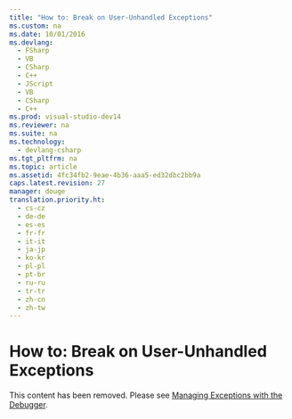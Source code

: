 ```yaml
---
title: "How to: Break on User-Unhandled Exceptions"
ms.custom: na
ms.date: 10/01/2016
ms.devlang: 
  - FSharp
  - VB
  - CSharp
  - C++
  - JScript
  - VB
  - CSharp
  - C++
ms.prod: visual-studio-dev14
ms.reviewer: na
ms.suite: na
ms.technology: 
  - devlang-csharp
ms.tgt_pltfrm: na
ms.topic: article
ms.assetid: 4fc34fb2-9eae-4b36-aaa5-ed32dbc2bb9a
caps.latest.revision: 27
manager: douge
translation.priority.ht: 
  - cs-cz
  - de-de
  - es-es
  - fr-fr
  - it-it
  - ja-jp
  - ko-kr
  - pl-pl
  - pt-br
  - ru-ru
  - tr-tr
  - zh-cn
  - zh-tw
---
```

# How to: Break on User-Unhandled Exceptions
This content has been removed. Please see [Managing Exceptions with the Debugger](../VS_debugger/Managing-Exceptions-with-the-Debugger.md).